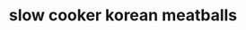 ---
id: 5d432baba7c9440014f6ffa8
servings:
notes:
directions: 'mix the soy sauce
 vinegar
 brown sugar
 soda
 garlic
 and scallions together.
place the meatballs and sauce in your slow cooker.
cook on low for 4-6 hours or high for 2-3 hours
right before serving mix your cornstarch with about a tablespoon of water
 just enough to make a slurry
then add the slurry to the meatballs to thicken the sauce a bit'
ingredients: '1 pound frozen meatballs-------dont use frozen meatballs. they are gross. make your own meatballs
¾ cup soy sauce
1 tablespoon rice wine vinegar
1 cup brown sugar
¾ cup cola soda
2 cloves garlic chopped
4-6 scallions
1 ½ tablespoons cornstarch'
rating: 3
ease: intermediate

category: 'appetizer'
href: 'https: //lifewiththecrustcutoff.com/slow-cooker-korean-meatballs/'
totalTime:
cookTime:
prepTime:
title: slow cooker korean meatballs
path: /slow-cooker-korean-meatballs
---